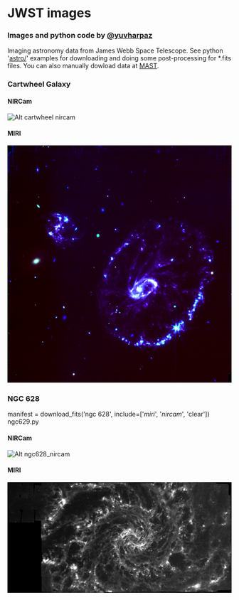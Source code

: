 # JWST images
### Images and python code by [@yuvharpaz](https://twitter.com/yuvharpaz)
Imaging astronomy data from James Webb Space Telescope. See python '[astro/](https://github.com/yuval-harpaz/astro)' examples for downloading and doing some post-processing for *.fits files. You can also manually dowload data at [MAST](https://mast.stsci.edu/portal/Mashup/Clients/Mast/Portal.html).
### Cartwheel Galaxy
#### NIRCam
![Alt cartwheel nircam](https://github.com/yuval-harpaz/astro/blob/main/pics/cartwheel_nircam.png?raw=true)
#### MIRI
![Alt cartwheel miri](https://github.com/yuval-harpaz/astro/blob/main/pics/cartwheel_miri.png?raw=true)
### NGC 628
manifest = download_fits('ngc 628', include=['_miri_', '_nircam_', 'clear'])<br>
ngc629.py
#### NIRCam
![Alt ngc628_nircam](https://github.com/yuval-harpaz/astro/blob/main/pics/NGC_628_nircam.png?raw=true)
#### MIRI
![Alt ngc628_miri](https://github.com/yuval-harpaz/astro/blob/main/pics/NGC_628_miri.png?raw=true)

